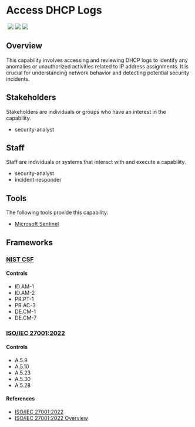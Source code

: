# Access DHCP Logs
&nbsp;![](https://img.shields.io/badge/ID-C1108-blue)&nbsp;![](https://img.shields.io/badge/Phase-Preparation_%28P0001%29-blue)&nbsp;![](https://img.shields.io/badge/Category-Network-blue)
## Overview
This capability involves accessing and reviewing DHCP logs to identify any anomalies or unauthorized activities related to IP address assignments. It is crucial for understanding network behavior and detecting potential security incidents.

## Stakeholders
Stakeholders are individuals or groups who have an interest in the capability.

- security-analyst

## Staff
Staff are individuals or systems that interact with and execute a capability.

- security-analyst
- incident-responder

## Tools
The following tools provide this capability:

- [Microsoft Sentinel](../tool/ms-sentinel/C1108.md)

## Frameworks
### [NIST CSF](../frameworks/F0003.md)

#### Controls

- ID.AM-1 
- ID.AM-2 
- PR.PT-1 
- PR.AC-3 
- DE.CM-1 
- DE.CM-7 

### [ISO/IEC 27001:2022](../frameworks/F0002.md)

#### Controls

- A.5.9 
- A.5.10 
- A.5.23 
- A.5.30 
- A.5.28 

#### References

- [ISO/IEC 27001:2022](https://www.iso.org/standard/82875.html)
- [ISO/IEC 27001:2022 Overview](https://www.iso.org/isoiec-27001-information-security.html)